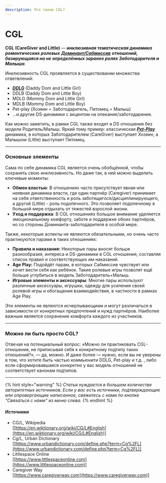 ```yaml
---
description: Что такое CGL?
---
```


# CGL

**CGL (CareGiver and Little)** — _**инклюзивная тематическая динамика романтических ролевых**_ [_**Доминант/Сабмиссив**_](../bdsm/#id-2.-ds) _**отношений, базирующаяся на не определённых заранее ролях Заботодарителя и Малыша**._

&#x20;Инклюзивность CGL проявляется в существовании множества ответвлений:

* [_**DDLG**_](ddlg/) (Daddy Dom and Little Girl)
* DDLB (Daddy Dom and Little Boy)
* MDLG (Mommy Dom and Little Girl)
* MDLB (Mommy Dom and Little Boy)
* Pet-play (Хозяин = Заботодаритель, Питомец = Малыш)
* ...и другие DS-динамики с акцентом на опекание/заботодарение.

Как можно заметить, в рамки CGL также входят и DS отношения без модели Родитель/Малыш. Яркий тому пример: классическая [_**Pet-Play**_](../pet-play.md) динамика, в которых Заботодарителем (CareGiver) выступает Хозяин, а Малышом (Little) выступает Питомец.

***

### Основные элементы

Сама по себе динамика CGL является очень обобщённой, чтобы сохранять свою инклюзивность. Но даже так, в ней можно выделить ключевые моменты:

* **Обмен властью**: В отношениях часто присутствует явная или неявная динамика власти, где один партнёр (Caregiver) принимает на себя ответственность и роль заботящегося/дисциплинирующего, а другой (Little) - роль подопечного. Это позволяет подопечному в большой мере отдыхать от тяжестей взрослой жизни.
* **Уход и поддержка**: В CGL отношениях большое внимание уделяется эмоциональному комфорту, заботе и поддержке обоих партнёров, но со стороны Доминанта-заботодарителя в особой мере.

Также, некоторые аспекты не являются обязательными, но очень часто практикуются парами в таких отношениях:

* **Правила и наказания:** Некоторые пары вносят больше разнообразия, интереса и DS-динамики в CGL отношения, составляя список правил и соответствующих им наказаний.&#x20;
* **Age Play:** Подойдёт парам, в которых Сабмиссив чувствует или хочет вести себя как ребёнок. Такие ролевые игры позволят ещё больше углубиться в модель Заботодаритель+Малыш.
* **Игровые элементы и аксессуары**: Многие пары используют различные аксессуары, игрушки, одежду для усиления своей ролевой игры и обогащения взаимодействия, в частности в рамках Age Play.

Эти элементы не являются исчерпывающими и могут различаться в зависимости от конкретных предпочтений и нужд партнёров. Наиболее важным является сохранение комфорта каждого из участников.

***

### Можно ли быть просто CGL?

Отвечая на потенциальный вопрос: «Можно ли практиковать CGL-отношения, не приписывая себя к конкретному подтипу таких отношений?», — да, можно. И даже более — нужно, если вы не уверены в том, что хотите быть частью коммьюнити DDLG, Pet-play и т.д. , либо если сформировавшаяся конкретно у вас модель отношений не соответствует канонам подтипов.

***

{% hint style="warning" %}
_Статья нуждается в большем количестве авторитетных источников. Если у вас есть источники, подтверждающие или опровергающие написанное, свяжитесь с нами по кнопке "Связаться с нами" из меню слева._
{% endhint %}

#### Источники

* CG/L, Wikipedia\
  \[[https://en.wiktionary.org/wiki/CG/L#English](https://en.wiktionary.org/wiki/CG/L#English)]
* Cg/L, Urban Dictionary\
  \[[https://www.urbandictionary.com/define.php?term=Cg%2FL](https://www.urbandictionary.com/define.php?term=Cg%2FL)]
* Littlespace Online\
  \[[https://www.littlespaceonline.com](https://www.littlespaceonline.com)]
* Caregiver Way\
  \[[https://www.caregiverway.com](https://www.caregiverway.com)]
